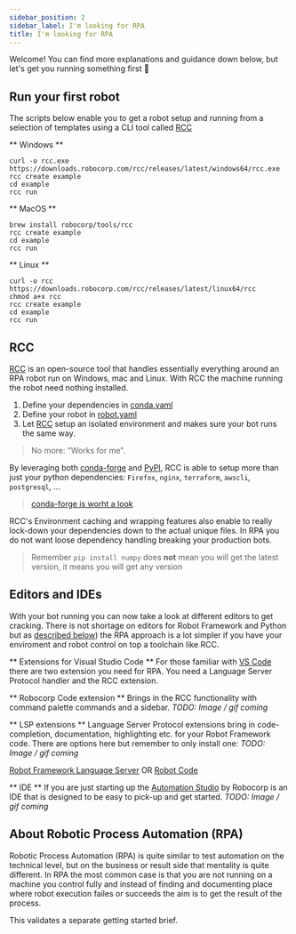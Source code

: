 ```yaml
---
sidebar_position: 2
sidebar_label: I'm looking for RPA
title: I'm looking for RPA
---
```


Welcome!
You can find more explanations and guidance down below, but let's get you running something first :runner:

## Run your first robot
The scripts below enable you to get a robot setup and running from a selection of templates using a CLI tool called [RCC](https://github.com/robocorp/rcc#readme)

** Windows **
```
curl -o rcc.exe https://downloads.robocorp.com/rcc/releases/latest/windows64/rcc.exe
rcc create example
cd example
rcc run
```
** MacOS **
```
brew install robocorp/tools/rcc
rcc create example
cd example
rcc run
```
** Linux **
```
curl -o rcc https://downloads.robocorp.com/rcc/releases/latest/linux64/rcc
chmod a+x rcc
rcc create example
cd example
rcc run
```

## RCC

[RCC](https://github.com/robocorp/rcc#readme) is an open-source tool that handles essentially everything around an RPA robot run on Windows, mac and Linux. With RCC the machine running the robot need nothing installed.
1. Define your dependencies in [conda.yaml](https://robocorp.com/docs/setup/installing-python-package-dependencies#the-conda-yaml-file)
1. Define your robot in [robot.yaml](https://robocorp.com/docs/setup/robot-yaml-format)
1. Let [RCC](https://github.com/robocorp/rcc#readme) setup an isolated environment and makes sure your bot runs the same way.

> No more: "Works for me".

By leveraging both [conda-forge](https://conda-forge.org) and [PyPI](https://pypi.org), RCC is able to setup more than just your python dependencies: `Firefox`, `nginx`, `terraform`, `awscli`, `postgresql`, ...
> [conda-forge is worht a look](https://conda-forge.org/feedstock-outputs/)

RCC's Environment caching and wrapping features also enable to really lock-down your dependencies down to the actual unique files.
In RPA you do not want loose dependency handling breaking your production bots. 

> Remember `pip install numpy` does **not** mean you will get the latest version, it means you will get any version


## Editors and IDEs
With your bot running you can now take a look at different editors to get cracking.
There is not shortage on editors for Robot Framework and Python but as [described below](/getting_started/rpa#about-robotic-process-automation-rpa)) the RPA approach is a lot simpler if you have your enviroment and robot control on top a toolchain like RCC.

** Extensions for Visual Studio Code **
For those familiar with [VS Code](https://code.visualstudio.com) there are two extension you need for RPA.
You need a Language Server Protocol handler and the RCC extension.

** Robocorp Code extension **
Brings in the RCC functionality with command palette commands and a sidebar.
*TODO: Image / gif coming*

** LSP extensions **
Language Server Protocol extensions bring in code-completion, documentation, highlighting etc. for your Robot Framework code.
There are options here but remember to only install one:
*TODO: Image / gif coming*

[Robot Framework Language Server](https://marketplace.visualstudio.com/items?itemName=robocorp.robotframework-lsp) OR [Robot Code](https://marketplace.visualstudio.com/items?itemName=d-biehl.robotcode)


** IDE **
If you are just starting up the [Automation Studio](https://robocorp.com/automation-studio) by Robocorp is an IDE that is designed to be easy to pick-up and get started.
*TODO: Image / gif coming*


## About Robotic Process Automation (RPA)

Robotic Process Automation (RPA) is quite similar to test automation on the technical level, but on the business or result side that mentality is quite different. In RPA the most common case is that you are not running on a machine you control fully and instead of finding and documenting place where robot execution failes or succeeds the aim is to get the result of the process. 

This validates a separate getting started brief.

